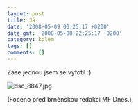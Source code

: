 ```yaml
---
layout: post
title: Já
date: '2008-05-09 00:25:17 +0200'
date_gmt: '2008-05-08 22:25:17 +0200'
category: kolem
tags: []
comments: []
---
```

<p>Zase jednou jsem se vyfotil :)</p>
<p><img src='%base_url%/assets/wp-uploads/2008/05/dsc_8847.jpg' alt='dsc_8847.jpg' /></p>
<p>(Foceno před brněnskou redakcí MF Dnes.)</p>
